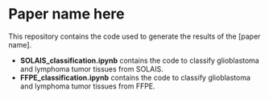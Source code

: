 # Paper name here

This repository contains the code used to generate the results of the [paper name].

- **SOLAIS_classification.ipynb** contains the code to classify glioblastoma and lymphoma tumor tissues from SOLAIS.
- **FFPE_classification.ipynb** contains the code to classify glioblastoma and lymphoma tumor tissues from FFPE.

